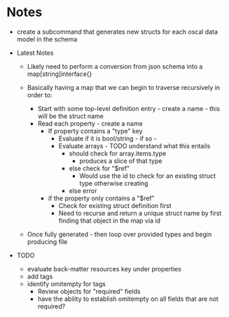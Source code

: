 # Notes

- create a subcommand that generates new structs for each oscal data model in the schema


- Latest Notes
    - Likely need to perform a conversion from json schema into a map[string]interface{}
    - Basically having a map that we can begin to traverse recursively in order to:
        - Start with some top-level definition entry - create a name - this will be the struct name
        - Read each property - create a name
            - If property contains a "type" key
                - Evaluate if it is bool/string - if so - 
                - Evaluate arrays - TODO understand what this entails
                    - should check for array.items.type
                        - produces a slice of that type
                    - else check for "$ref"
                        - Would use the id to check for an existing struct type otherwise creating
                    - else error
            - if the property only contains a "$ref"
                - Check for existing struct definition first
                - Need to recurse and return a unique struct name by first finding that object in the map via id

    - Once fully generated - then loop over provided types and begin producing file

- TODO
    - evaluate back-matter resources key under properties
    - add tags
    - identify omitempty for tags
        - Review objects for "required" fields 
        - have the ability to establish omitempty on all fields that are not required?